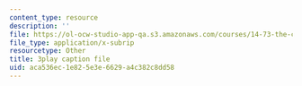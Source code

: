 ```yaml
---
content_type: resource
description: ''
file: https://ol-ocw-studio-app-qa.s3.amazonaws.com/courses/14-73-the-challenge-of-world-poverty-spring-2011/aca536ec1e825e3e6629a4c382c8dd58_quATCFNpM50.srt
file_type: application/x-subrip
resourcetype: Other
title: 3play caption file
uid: aca536ec-1e82-5e3e-6629-a4c382c8dd58
---
```

